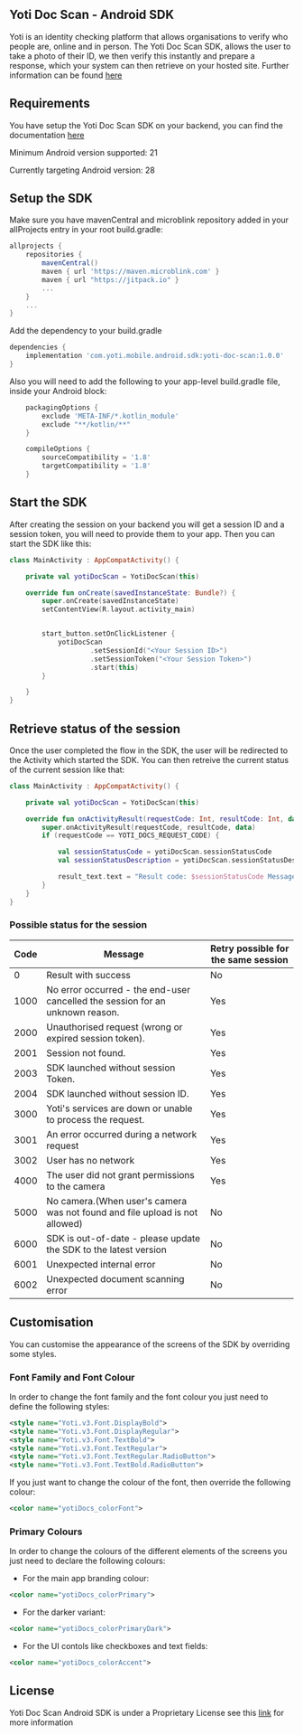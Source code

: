 ## Yoti Doc Scan - Android SDK
Yoti is an identity checking platform that allows organisations to verify who people are, online and in person.
The Yoti Doc Scan SDK, allows the user to take a photo of their ID, we then verify this instantly and prepare a response, which your system can then retrieve on your hosted site.
Further information can be found [here](https://developers.yoti.com/yoti-doc-scan)

## Requirements
You have setup the Yoti Doc Scan SDK on your backend, you can find the documentation [here](https://developers.yoti.com/yoti-doc-scan/getting-started)

Minimum Android version supported: 21

Currently targeting Android version: 28

## Setup the SDK

Make sure you have mavenCentral and microblink repository added in your allProjects entry in your root build.gradle:

```groovy
allprojects {
    repositories {
        mavenCentral()
        maven { url 'https://maven.microblink.com' }
        maven { url "https://jitpack.io" }
        ...
    }
    ...
}
```

Add the dependency to your build.gradle

```groovy
dependencies {
    implementation 'com.yoti.mobile.android.sdk:yoti-doc-scan:1.0.0'
}
```

Also you will need to add the following to your app-level build.gradle file, inside your Android block:

```groovy
    packagingOptions {
        exclude 'META-INF/*.kotlin_module'
        exclude "**/kotlin/**"
    }

    compileOptions {
        sourceCompatibility = '1.8'
        targetCompatibility = '1.8'
    }
```

## Start the SDK

After creating the session on your backend you will get a session ID and a session token, you will need to provide them to your app.
Then you can start the SDK like this:

```kotlin
class MainActivity : AppCompatActivity() {

    private val yotiDocScan = YotiDocScan(this)

    override fun onCreate(savedInstanceState: Bundle?) {
        super.onCreate(savedInstanceState)
        setContentView(R.layout.activity_main)


        start_button.setOnClickListener {
            yotiDocScan
                    .setSessionId("<Your Session ID>")
                    .setSessionToken("<Your Session Token>")
                    .start(this)
        }

    }
}
```

## Retrieve status of the session

Once the user completed the flow in the SDK, the user will be redirected to the Activity which started the SDK.
You can then retreive the current status of the current session like that:

```kotlin
class MainActivity : AppCompatActivity() {

    private val yotiDocScan = YotiDocScan(this)

    override fun onActivityResult(requestCode: Int, resultCode: Int, data: Intent?) {
        super.onActivityResult(requestCode, resultCode, data)
        if (requestCode == YOTI_DOCS_REQUEST_CODE) {

            val sessionStatusCode = yotiDocScan.sessionStatusCode
            val sessionStatusDescription = yotiDocScan.sessionStatusDescription

            result_text.text = "Result code: $sessionStatusCode Message: $sessionStatusDescription"
        }
    }
}
```


### Possible status for the session

| Code              | Message                      | Retry possible for the same session                    |
| ----------------- | ---------------------------- | ---------------------------------- |
| 0                 | Result with success          | No                                 |
| 1000              | No error occurred - the end-user cancelled the session for an unknown reason.          | Yes |
| 2000              | Unauthorised request (wrong or expired session token).          | Yes |
| 2001              | Session not found.          | Yes |
| 2003              | SDK launched without session Token.          | Yes |
| 2004              | SDK launched without session ID.          | Yes |
| 3000              | Yoti's services are down or unable to process the request.          | Yes |
| 3001              | An error occurred during a network request          | Yes |
| 3002              | User has no network          | Yes |
| 4000              | The user did not grant permissions to the camera          | Yes |
| 5000              | No camera.(When user's camera was not found and file upload is not allowed)          | No |
| 6000              | SDK is out-of-date - please update the SDK to the latest version          | No |
| 6001              | Unexpected internal error          | No |
| 6002              | Unexpected document scanning error          | No |


## Customisation
You can customise the appearance of the screens of the SDK by overriding some styles.

### Font Family and Font Colour
In order to change the font family and the font colour you just need to define the following styles:

```xml
<style name="Yoti.v3.Font.DisplayBold">
<style name="Yoti.v3.Font.DisplayRegular">
<style name="Yoti.v3.Font.TextBold">
<style name="Yoti.v3.Font.TextRegular">
<style name="Yoti.v3.Font.TextRegular.RadioButton">
<style name="Yoti.v3.Font.TextBold.RadioButton">
```

If you just want to change the colour of the font, then override the following colour:

```xml
<color name="yotiDocs_colorFont">
```

### Primary Colours
In order to change the colours of the different elements of the screens you just need to declare the following colours:

- For the main app branding colour:
```xml
<color name="yotiDocs_colorPrimary">
```

- For the darker variant:
```xml
<color name="yotiDocs_colorPrimaryDark">
```

- For the UI contols like checkboxes and text fields:
```xml
<color name="yotiDocs_colorAccent">
```

## License
Yoti Doc Scan Android SDK is under a Proprietary License see this [link](https://www.yoti.com/wp-content/uploads/2019/08/Yoti-Doc-Scan-SDK-Terms.pdf) for more information